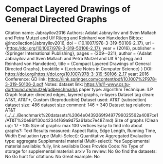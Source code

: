 # Compact Layered Drawings of General Directed Graphs

Citation name: Jabrayilov2016
Authors: Adalat Jabrayilov and Sven Mallach and Petra Mutzel and Ulf Rüegg and Reinhard von Hanxleden
Bibtex: @incollection{Jabrayilov2016,
  doi = {10.1007/978-3-319-50106-2_17},
  url = {https://doi.org/10.1007/978-3-319-50106-2_17},
  year = {2016},
  publisher = {Springer International Publishing},
  pages = {209--221},
  author = {Adalat Jabrayilov and Sven Mallach and Petra Mutzel and Ulf R\"{u}egg and Reinhard von Hanxleden},
  title = {Compact Layered Drawings of General Directed Graphs},
  booktitle = {Lecture Notes in Computer Science}
}
DOI: https://doi.org/https://doi.org/10.1007/978-3-319-50106-2_17
year: 2016
Conference: GD
link: https://link.springer.com/content/pdf/10.1007%2F978-3-319-50106-2.pdf
Notes: dataset link: https://ls11-www.cs.tu-dortmund.de/mutzel/gdbenchmarks
paper type: algorithm
Technique: ILP
Graph feature: directed edges, layered graphs, n-layers
Dataset tag clean: AT&T, AT&T*, Custom (Reproducible)
Dataset used: AT&T (subsection)
dataset size: 486
dataset size comment: 146 + 340
Dataset tag relations: AT&T (../../../Benchmark%20datasets%2064e0439269f9497799025562a4087ce1/AT&T%20e86f130c42344169a9d75a61abc7e487.md)
Size of graphs (Clean up): 17 - 105
Size of graphs: max 100 vertices
Easy to find info about graphs?: Text
Results measured: Aspect Ratio, Edge Length, Running Time, Width
Evaluation type (Multi-Select): Quantitative Aggregated
Evaluation type: aggregate
Supplemental material (Multi-select): Yes
Supplemental material available: fully, link available
Does Provide Code: No
Type of storage for supplemental material: arxiv
To review: No
Go find the datasets: No
Go hunt for citations: No
Great example: No